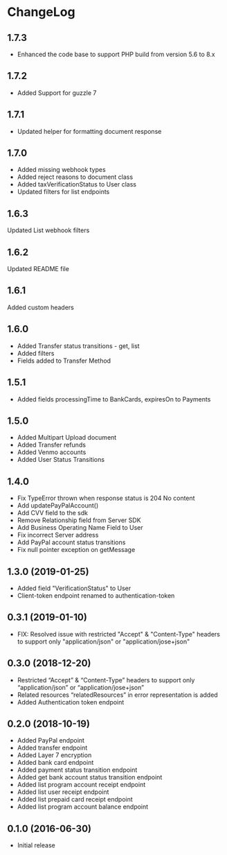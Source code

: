 ChangeLog
=========
1.7.3
-------------------
- Enhanced the code base to support PHP build from version 5.6 to 8.x

1.7.2
-------------------
- Added Support for guzzle 7

1.7.1
-------------------
- Updated helper for formatting document response

1.7.0
-------------------
- Added missing webhook types
- Added reject reasons to document class
- Added taxVerificationStatus to User class
- Updated filters for list endpoints

1.6.3
-------------------
Updated List webhook filters

1.6.2
-------------------
Updated README file

1.6.1
-------------------
Added custom headers

1.6.0
-------------------
- Added Transfer status transitions - get, list
- Added filters
- Fields added to Transfer Method

1.5.1
-------------------
- Added fields processingTime to BankCards, expiresOn to Payments

1.5.0
-------------------
- Added Multipart Upload document 
- Added Transfer refunds
- Added Venmo accounts
- Added User Status Transitions

1.4.0
-------------------
- Fix TypeError thrown when response status is 204 No content
- Add updatePayPalAccount()
- Add CVV field to the sdk
- Remove Relationship field from Server SDK
- Add Business Operating Name Field to User
- Fix incorrect Server address
- Add PayPal account status transitions
- Fix null pointer exception on getMessage

1.3.0 (2019-01-25)
-------------------
- Added field "VerificationStatus" to User
- Client-token endpoint renamed to authentication-token

0.3.1 (2019-01-10)
-------------------

- FIX: Resolved issue with restricted "Accept" & "Content-Type" headers to support only "application/json" or "application/jose+json"

0.3.0 (2018-12-20)
-------------------

- Restricted “Accept” & “Content-Type” headers to support only “application/json” or “application/jose+json”
- Related resources “relatedResources” in error representation is added
- Added Authentication token endpoint

0.2.0 (2018-10-19)
-------------------

- Added PayPal endpoint
- Added transfer endpoint
- Added Layer 7 encryption
- Added bank card endpoint
- Added payment status transition endpoint
- Added get bank account status transition endpoint
- Added list program account receipt endpoint
- Added list user receipt endpoint
- Added list prepaid card receipt endpoint
- Added list program account balance endpoint

0.1.0 (2016-06-30)
------------------

- Initial release
